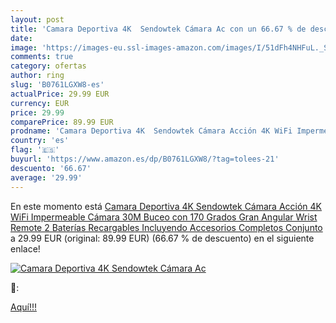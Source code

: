 ```yaml
---
layout: post
title: 'Camara Deportiva 4K  Sendowtek Cámara Ac con un 66.67 % de descuento'
date: 
image: 'https://images-eu.ssl-images-amazon.com/images/I/51dFh4NHFuL._SL200_.jpg'
comments: true
category: ofertas
author: ring
slug: 'B0761LGXW8-es'
actualPrice: 29.99 EUR
currency: EUR
price: 29.99
comparePrice: 89.99 EUR
prodname: 'Camara Deportiva 4K  Sendowtek Cámara Acción 4K WiFi Impermeable Cámara 30M Buceo con 170 Grados Gran Angular  Wrist Remote  2 Baterías Recargables  Incluyendo Accesorios Completos Conjunto'
country: 'es'
flag: '🇪🇸'
buyurl: 'https://www.amazon.es/dp/B0761LGXW8/?tag=tolees-21'
descuento: '66.67'
average: '29.99'
---
```


En este momento está [Camara Deportiva 4K  Sendowtek Cámara Acción 4K WiFi Impermeable Cámara 30M Buceo con 170 Grados Gran Angular  Wrist Remote  2 Baterías Recargables  Incluyendo Accesorios Completos Conjunto](https://www.amazon.es/dp/B0761LGXW8/?tag=tolees-21) a 29.99 EUR (original: 89.99 EUR) (66.67 %  de descuento) en el siguiente enlace!

[![Camara Deportiva 4K  Sendowtek Cámara Ac](https://images-eu.ssl-images-amazon.com/images/I/51dFh4NHFuL._SL200_.jpg)](https://www.amazon.es/dp/B0761LGXW8/?tag=tolees-21)

🔎:


[Aquí!!!](https://www.amazon.es/dp/B0761LGXW8/?tag=tolees-21)
